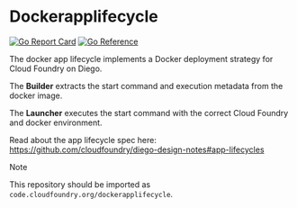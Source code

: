 # Dockerapplifecycle

[![Go Report Card](https://goreportcard.com/badge/code.cloudfoundry.org/dockerapplifecycle)](https://goreportcard.com/report/code.cloudfoundry.org/dockerapplifecycle)
[![Go Reference](https://pkg.go.dev/badge/code.cloudfoundry.org/dockerapplifecycle.svg)](https://pkg.go.dev/code.cloudfoundry.org/dockerapplifecycle)

The docker app lifecycle implements a Docker deployment strategy for Cloud
Foundry on Diego.

The **Builder** extracts the start command and execution metadata from the
docker image.

The **Launcher** executes the start command with the correct Cloud Foundry and
docker environment.

Read about the app lifecycle spec here:
https://github.com/cloudfoundry/diego-design-notes#app-lifecycles

> [!NOTE]
>
> This repository should be imported as `code.cloudfoundry.org/dockerapplifecycle`.
